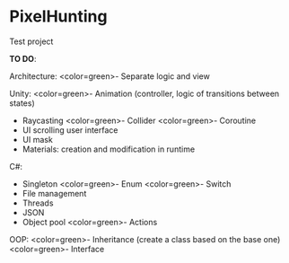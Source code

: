 # PixelHunting
Test project

<b>TO DO</b>:

Architecture:
<color=green>- Separate logic and view</color>

Unity:
<color=green>- Animation (controller, logic of transitions between states)</color>
- Raycasting
<color=green>- Collider</color>
<color=green>- Coroutine</color>
- UI scrolling user interface
- UI mask
- Materials: creation and modification in runtime

C#:
- Singleton
<color=green>- Enum</color>
<color=green>- Switch</color>
- File management
- Threads
- JSON
- Object pool
<color=green>- Actions

OOP:
<color=green>- Inheritance (create a class based on the base one)</color>
<color=green>- Interface</color>